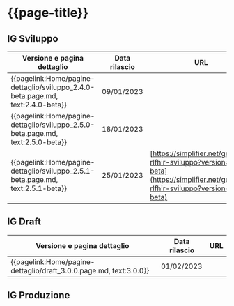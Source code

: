 # {{page-title}} 

## IG Sviluppo
|Versione e pagina dettaglio|Data rilascio| URL|
|---|---|---|
|{{pagelink:Home/pagine-dettaglio/sviluppo_2.4.0-beta.page.md, text:2.4.0-beta}}| 09/01/2023 | |
|{{pagelink:Home/pagine-dettaglio/sviluppo_2.5.0-beta.page.md, text:2.5.0-beta}}| 18/01/2023 | |
|{{pagelink:Home/pagine-dettaglio/sviluppo_2.5.1-beta.page.md, text:2.5.1-beta}}| 25/01/2023 | [https://simplifier.net/guide/ig-rlfhir-sviluppo?version=2.5.1-beta](https://simplifier.net/guide/ig-rlfhir-sviluppo?version=2.5.1-beta)

## IG Draft
|Versione e pagina dettaglio|Data rilascio| URL|
|---|---|---|
|{{pagelink:Home/pagine-dettaglio/draft_3.0.0.page.md, text:3.0.0}}| 01/02/2023 | |

## IG Produzione